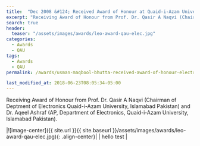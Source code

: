 ```yaml
---
title:  "Dec 2008 &#124; Received Award of Honour at Quaid-i-Azam University, Islamabad Pakistan"
excerpt: "Receiving Award of Honour from Prof. Dr. Qasir A Naqvi (Chairman of Deptment of Electronics Quaid-i-Azam University, Islamabad Pakistan) and Dr. Aqeel Ashraf (AP, Department of Electronics, Quaid-i-Azam University, Islamabad Pakistan)."
search: true
header:
  teaser: "/assets/images/awards/leo-award-qau-elec.jpg"
categories: 
  - Awards 
  - QAU
tags: 
  - Awards 
  - QAU
permalink: /awards/usman-maqbool-bhutta-received-award-of-honour-electronics-department-QAU-Pakistan

last_modified_at: 2018-06-23T08:05:34-05:00
---
```

Receiving Award of Honour from Prof. Dr. Qasir A Naqvi (Chairman of Deptment of Electronics Quaid-i-Azam University, Islamabad Pakistan) and Dr. Aqeel Ashraf (AP, Department of Electronics, Quaid-i-Azam University, Islamabad Pakistan).

|![image-center]({{ site.url }}{{ site.baseurl }}/assets/images/awards/leo-award-qau-elec.jpg){: .align-center}|
| hello test |
